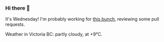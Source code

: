 ### Hi there :wave:

It's Wednesday! I'm probably working for [this bunch](https://github.com/kohofinancial), reviewing some pull requests.

Weather in Victoria BC: partly cloudy, at +9°C.

